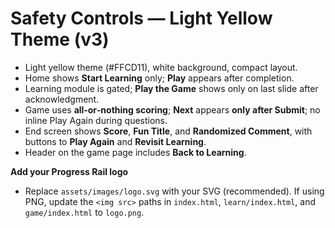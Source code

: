 # Safety Controls — Light Yellow Theme (v3)

- Light yellow theme (#FFCD11), white background, compact layout.
- Home shows **Start Learning** only; **Play** appears after completion.
- Learning module is gated; **Play the Game** shows only on last slide after acknowledgment.
- Game uses **all‑or‑nothing scoring**; **Next** appears **only after Submit**; no inline Play Again during questions.
- End screen shows **Score**, **Fun Title**, and **Randomized Comment**, with buttons to **Play Again** and **Revisit Learning**.
- Header on the game page includes **Back to Learning**.

**Add your Progress Rail logo**
- Replace `assets/images/logo.svg` with your SVG (recommended). If using PNG, update the `<img src>` paths in `index.html`, `learn/index.html`, and `game/index.html` to `logo.png`.
